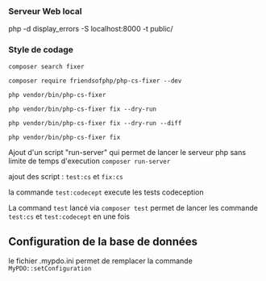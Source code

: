 ### Serveur Web local

php -d display_errors -S localhost:8000 -t public/

### Style de codage

`composer search fixer`

`composer require friendsofphp/php-cs-fixer --dev`

`php vendor/bin/php-cs-fixer`

`php vendor/bin/php-cs-fixer fix --dry-run`

`php vendor/bin/php-cs-fixer fix --dry-run --diff`

`php vendor/bin/php-cs-fixer fix`


Ajout d'un script "run-server" qui permet de lancer le serveur php sans limite de temps d'execution `composer run-server`


ajout des script : `test:cs` et `fix:cs`


la commande `test:codecept` execute les tests codeception

La command `test` lancé via `composer test` permet de lancer les commande `test:cs` et `test:codecept` en une fois

## Configuration de la base de données

le fichier .mypdo.ini permet de remplacer la commande `MyPDO::setConfiguration`

